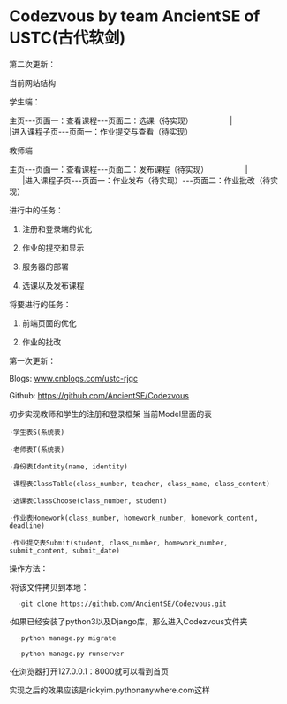 # Codezvous by team AncientSE of USTC(古代软剑)

第二次更新：

当前网站结构

学生端：

主页---页面一：查看课程---页面二：选课（待实现）
                  |         
                  |进入课程子页---页面一：作业提交与查看（待实现）
		  
教师端

主页---页面一：查看课程---页面二：发布课程（待实现）
                  |         
                  |进入课程子页---页面一：作业发布（待实现）---页面二：作业批改（待实现）

进行中的任务：

1. 注册和登录端的优化

2. 作业的提交和显示

3. 服务器的部署

4. 选课以及发布课程

将要进行的任务：

1. 前端页面的优化

2. 作业的批改



第一次更新：

Blogs: www.cnblogs.com/ustc-rjgc

Github: https://github.com/AncientSE/Codezvous

初步实现教师和学生的注册和登录框架
当前Model里面的表

	·学生表S(系统表)
	
	·老师表T(系统表)
	
	·身份表Identity(name, identity)
	
	·课程表ClassTable(class_number, teacher, class_name, class_content)
	
	·选课表ClassChoose(class_number, student)
	
	·作业表Homework(class_number, homework_number, homework_content, deadline)
	
	·作业提交表Submit(student, class_number, homework_number, submit_content, submit_date)
	
操作方法：

   ·将该文件拷贝到本地：

      ·git clone https://github.com/AncientSE/Codezvous.git 
  
   ·如果已经安装了python3以及Django库，那么进入Codezvous文件夹
  
      ·python manage.py migrate
      
      ·python manage.py runserver
      
   ·在浏览器打开127.0.0.1：8000就可以看到首页
      
      
实现之后的效果应该是rickyim.pythonanywhere.com这样



